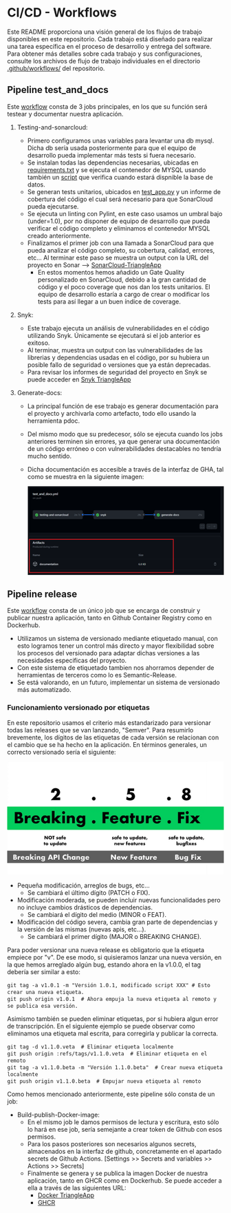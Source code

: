 # CI/CD - Workflows

Este README proporciona una visión general de los flujos de trabajo disponibles en este repositorio. Cada trabajo está diseñado para realizar una tarea específica en el proceso de desarrollo y entrega del software. Para obtener más detalles sobre cada trabajo y sus configuraciones, consulte los archivos de flujo de trabajo individuales en el directorio [.github/workflows/](.github/workflows/) del repositorio.

## Pipeline test_and_docs

Este [workflow](/.github/workflows/test_and_docs.yml) consta de 3 jobs principales, en los que su función será testear y documentar nuestra aplicación.

1. Testing-and-sonarcloud:
    - Primero configuramos unas variables para levantar una db mysql. Dicha db sería usada posteriormente para que el equipo de desarrollo pueda implementar más tests si fuera necesario.
    - Se instalan todas las dependencias necesarias, ubicadas en [requirements.txt](/app/requirements.txt) y se ejecuta el contenedor de MYSQL usando también un [script](/app/tools/check_mysql_ready.sh) que verifica cuando estará dispnible la base de datos.
    - Se generan tests unitarios, ubicados en [test_app.py](/app/src/tests/test_app.py) y un informe de cobertura del código el cual será necesario para que SonarCloud pueda ejecutarse.
    - Se ejecuta un linting con Pylint, en este caso usamos un umbral bajo (under=1.0), por no disponer de equipo de desarrollo que pueda verificar el código completo y eliminamos el contenedor MYSQL creado anteriormente.
    - Finalizamos el primer job con una llamada a SonarCloud para que pueda analizar el código completo, su cobertura, calidad, errores, etc... Al terminar este paso se muestra un output con la URL del proyecto en Sonar --> [SonarCloud-TriangleApp](https://sonarcloud.io/project/overview?id=KeepDevOpsTriangel_Keep-DevOps-Triangel-app)
        - En estos momentos hemos añadido un Gate Quality personalizado en SonarCloud, debido a la gran cantidad de código y el poco coverage que nos dan los tests unitarios. El equipo de desarrollo estaría a cargo de crear o modificar los tests para así llegar a un buen índice de coverage.

2. Snyk:
    - Este trabajo ejecuta un análisis de vulnerabilidades en el código utilizando Snyk. Únicamente se ejecutará si el job anterior es exitoso.
    - Al terminar, muestra un output con las vulnerabilidades de las librerias y dependencias usadas en el código, por su hubiera un posible fallo de seguridad o versiones que ya están deprecadas.
    - Para revisar los informes de seguridad del proyecto en Snyk se puede acceder en [Snyk TriangleApp](https://app.snyk.io/org/keepdevopstriangel?fromGitHubAuth=true)

3. Generate-docs:
    - La principal función de ese trabajo es generar documentación para el proyecto y archivarla como artefacto, todo ello usando la herramienta pdoc.
    -  Del mismo modo que su predecesor, sólo se ejecuta cuando los jobs anteriores terminen sin errores, ya que generar una documentación de un código erróneo o con vulnerabilidades destacables no tendría mucho sentido.
    - Dicha documentación es accesible a través de la interfaz de GHA, tal como se muestra en la siguiente imagen:

        ![Artifact_docs](/doc_images/docs-artifact.png)


## Pipeline release

Este [workflow](/.github/workflows/release.yml) consta de un único job que se encarga de construir y publicar nuestra aplicación, tanto en Github Container Registry como en Dockerhub.

- Utilizamos un sistema de versionado mediante etiquetado manual, con esto logramos tener un control más directo y mayor flexibilidad sobre los procesos del versionado para adaptar dichas versiones a las necesidades especificas del proyecto.
- Con este sistema de etiquetado tambien nos ahorramos depender de herramientas de terceros como lo es Semantic-Release.
- Se está valorando, en un futuro, implementar un sistema de versionado más automatizado.

### Funcionamiento versionado por etiquetas

En este repositorio usamos el criterio más estandarizado para versionar todas las releases que se van lanzando, "Semver". Para resumirlo brevemente, los dígitos de las etiquetas de cada versión se relacionan con el cambio que se ha hecho en la aplicación.
En términos generales, un correcto versionado sería el siguiente:


   ![versionado](/doc_images/semver.png)


- Pequeña modificación, arreglos de bugs, etc... 
    - Se cambiará el último dígito (PATCH o FIX).
- Modificación moderada, se pueden incluir nuevas funcionalidades pero no incluye cambios drásticos de dependencias.
    - Se cambiará el dígito del medio (MINOR o FEAT).
- Modificación del código severa, cambia gran parte de dependencias y la versión de las mismas (nuevas apis, etc...).
    - Se cambiará el primer dígito (MAJOR o BREAKING CHANGE).

Para poder versionar una nueva release es obligatorio que la etiqueta empiece por "v". De ese modo, si quisieramos lanzar una nueva versión, en la que hemos arreglado algún bug, estando ahora en la v1.0.0, el tag debería ser similar a esto:

```
git tag -a v1.0.1 -m "Versión 1.0.1, modificado script XXX" # Esto crear una nueva etiqueta.
git push origin v1.0.1  # Ahora empuja la nueva etiqueta al remoto y se publica esa versión.
```

Asimismo también se pueden eliminar etiquetas, por si hubiera algun error de transcripción. En el siguiente ejemplo se puede observar como eliminamos una etiqueta mal escrita, para corregirla y publicar la correcta.

```
git tag -d v1.1.0.veta  # Eliminar etiqueta localmente
git push origin :refs/tags/v1.1.0.veta  # Eliminar etiqueta en el remoto
git tag -a v1.1.0.beta -m "Versión 1.1.0.beta"  # Crear nueva etiqueta localmente
git push origin v1.1.0.beta  # Empujar nueva etiqueta al remoto
```

Como hemos mencionado anteriormente, este pipeline sólo consta de un job:

- Build-publish-Docker-image:
    - En el mismo job le damos permisos de lectura y escritura, esto sólo lo hará en ese job, sería semejante a crear token de Github con esos permisos.
    - Para los pasos posteriores son necesarios algunos secrets, almacenados en la interfaz de github, concretamente en el apartado secrets de Github Actions.
    [Settings >> Secrets and variables >> Actions >> Secrets]
    - Finalmente se genera y se publica la imagen Docker de nuestra aplicación, tanto en GHCR como en Dockerhub. Se puede acceder a ella a través de las siguientes URL:
        - [Docker TriangleApp](https://hub.docker.com/repository/docker/kctriangle/triangle-bot/general)
        - [GHCR](https://github.com/KeepDevOpsTriangel/Keep-DevOps-Triangel-app/pkgs/container/keep-devops-triangel-app)






